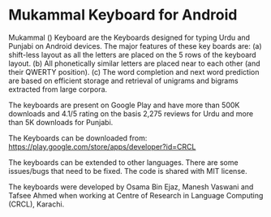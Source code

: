 # Mukammal Keyboard for Android
Mukammal () Keyboard are the Keyboards designed for typing Urdu and Punjabi on Android devices. The major features of these key boards are: 
(a) shift-less layout as all the letters are placed on the 5 rows of the keyboard layout. 
(b) All phonetically similar letters are placed near to each other (and their QWERTY position). 
(c) The word completion and next word prediction are based on efficient storage and retrieval of unigrams and bigrams extracted from large corpora.

The keyboards are present on Google Play and have more than 500K downloads and 4.1/5 rating on the basis 2,275 reviews for Urdu and more than 5K downloads for Punjabi.

The Keyboards can be downloaded from:
https://play.google.com/store/apps/developer?id=CRCL

The keyboards can be extended to other languages. There are some issues/bugs that need to be fixed. The code is shared with MIT license.

The keyboards were developed by Osama Bin Ejaz, Manesh Vaswani and Tafsee Ahmed when working at Centre of Research in Language Computing (CRCL), Karachi.
